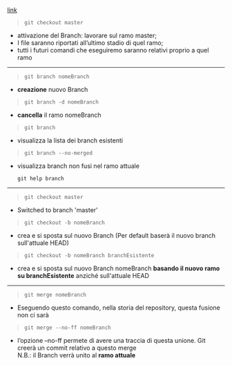 [link](https://devdev.it/guida-git-versioning/fusione-branch-merge/)

> `git checkout master`
- attivazione del Branch: lavorare sul ramo master;
- I file saranno riportati all’ultimo stadio di quel ramo;
- tutti i futuri comandi che eseguiremo saranno relativi proprio a quel ramo

---
  
> `git branch nomeBranch`
- **creazione** nuovo Branch

> `git branch -d nomeBranch`
- **cancella** il ramo nomeBranch  

> `git branch`
- visualizza la lista dei branch esistenti

> `git branch --no-merged`
- visualizza branch non fusi nel ramo attuale

    `git help branch`
---

> `git checkout master`  
- Switched to branch 'master'

> `git checkout -b nomeBranch`
- crea e si sposta sul nuovo Branch (Per default baserà il nuovo branch sull'attuale HEAD)

> `git checkout -b nomeBranch branchEsistente`
- crea e si sposta sul nuovo Branch nomeBranch **basando il nuovo ramo su branchEsistente** anziché sull'attuale HEAD

---

> `git merge nomeBranch`    
- Eseguendo questo comando, nella storia del repository, questa fusione non ci sarà  

> `git merge --no-ff nomeBranch`  
- l’opzione –no-ff permete di avere una traccia di questa unione. Git creerà un commit relativo a questo merge  
N.B.: il Branch verrà unito al **ramo attuale**
